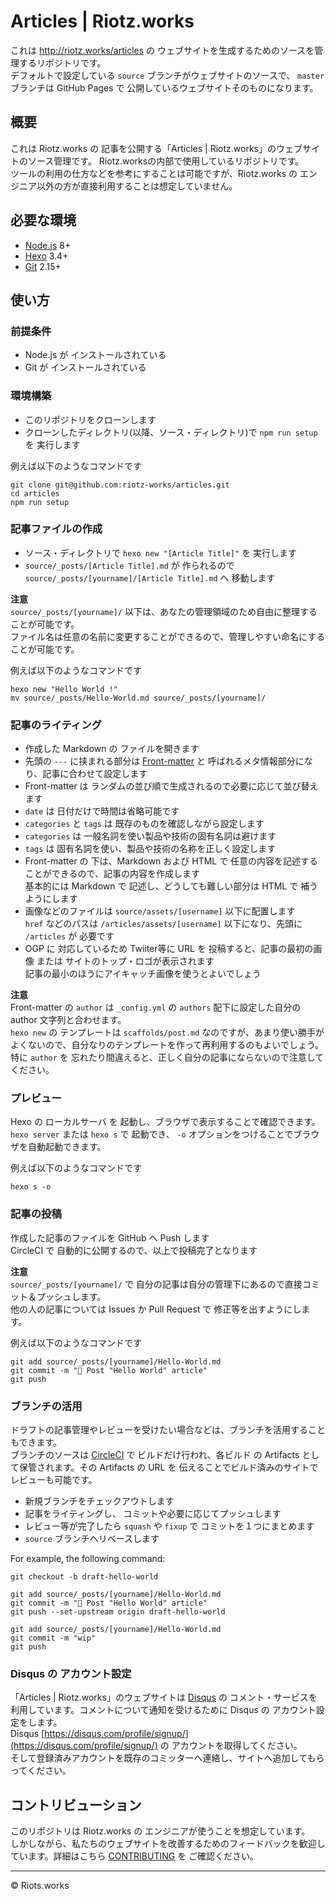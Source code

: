 # Articles | Riotz.works

これは http://riotz.works/articles の ウェブサイトを生成するためのソースを管理するリポジトリです。  
デフォルトで設定している `source` ブランチがウェブサイトのソースで、 `master` ブランチは GitHub Pages で 公開しているウェブサイトそのものになります。  

## 概要
これは Riotz.works の 記事を公開する「Articles | Riotz.works」のウェブサイトのソース管理です。 Riotz.worksの内部で使用しているリポジトリです。  
ツールの利用の仕方などを参考にすることは可能ですが、Riotz.works の エンジニア以外の方が直接利用することは想定していません。  


## 必要な環境
- [Node.js](https://nodejs.org/) 8+
- [Hexo](https://hexo.io/) 3.4+
- [Git](https://git-scm.com/) 2.15+

## 使い方
### 前提条件
- Node.js が インストールされている
- Git が インストールされている

### 環境構築
- このリポジトリをクローンします
- クローンしたディレクトリ(以降、ソース・ディレクトリ)で `npm run setup` を 実行します

例えば以下のようなコマンドです
```console
git clone git@github.com:riotz-works/articles.git
cd articles
npm run setup
```


### 記事ファイルの作成
- ソース・ディレクトリで `hexo new "[Article Title]"` を 実行します
- `source/_posts/[Article Title].md` が 作られるので `source/_posts/[yourname]/[Article Title].md` へ 移動します

**注意**  
`source/_posts/[yourname]/` 以下は、あなたの管理領域のため自由に整理することが可能です。  
ファイル名は任意の名前に変更することができるので、管理しやすい命名にすることが可能です。  

例えば以下のようなコマンドです
```console
hexo new "Hello World !"
mv source/_posts/Hello-World.md source/_posts/[yourname]/
```


### 記事のライティング
- 作成した Markdown の ファイルを開きます
- 先頭の `---` に挟まれる部分は [Front-matter](https://hexo.io/docs/front-matter.html) と 呼ばれるメタ情報部分になり、記事に合わせて設定します
- Front-matter は ランダムの並び順で生成されるので必要に応じて並び替えます
- `date` は 日付だけで時間は省略可能です
- `categories` と `tags` は 既存のものを確認しながら設定します
- `categories` は 一般名詞を使い製品や技術の固有名詞は避けます
- `tags` は 固有名詞を使い、製品や技術の名称を正しく設定します
- Front-matter の 下は、Markdown および HTML で 任意の内容を記述することができるので、記事の内容を作成します  
基本的には Markdown で 記述し、どうしても難しい部分は HTML で 補うようにします
- 画像などのファイルは `source/assets/[username]` 以下に配置します  
`href` などのパスは `/articles/assets/[username]` 以下になり、先頭に `/articles` が 必要です
- OGP に 対応しているため Twiiter等に URL を 投稿すると、記事の最初の画像 または サイトのトップ・ロゴが表示されます  
記事の最小のほうにアイキャッチ画像を使うとよいでしょう  

**注意**  
Front-matter の `author` は `_config.yml` の `authors` 配下に設定した自分の author 文字列と合わせます。  
`hexo new` の テンプレートは `scaffolds/post.md` なのですが、あまり使い勝手がよくないので、自分なりのテンプレートを作って再利用するのもよいでしょう。特に `author` を 忘れたり間違えると、正しく自分の記事にならないので注意してください。  


### プレビュー
Hexo の ローカルサーバ を 起動し、ブラウザで表示することで確認できます。  
`hexo server` または `hexo s` で 起動でき、 `-o` オプションをつけることでブラウザを自動起動できます。  

例えば以下のようなコマンドです
```console
hexo s -o
```


### 記事の投稿
作成した記事のファイルを GitHub へ Push します  
CircleCI で 自動的に公開するので、以上で投稿完了となります  

**注意**  
`source/_posts/[yourname]/` で 自分の記事は自分の管理下にあるので直接コミット＆プッシュします。  
他の人の記事については Issues か Pull Request で 修正等を出すようにします。  

例えば以下のようなコマンドです
```console
git add source/_posts/[yourname]/Hello-World.md
git commit -m "📝 Post "Hello World" article"
git push
```


### ブランチの活用
ドラフトの記事管理やレビューを受けたい場合などは、ブランチを活用することもできます。  
ブランチのソースは [CircleCI](https://circleci.com/gh/riotz-works) で ビルドだけ行われ、各ビルド の Artifacts として保管されます。その Artifacts の URL を 伝えることでビルド済みのサイトでレビューも可能です。  
- 新規ブランチをチェックアウトします
- 記事をライティングし、 コミットや必要に応じてプッシュします
- レビュー等が完了したら `squash` や `fixup` で コミットを１つにまとめます
- `source` ブランチへリベースします

For example, the following command:
```console
git checkout -b draft-hello-world

git add source/_posts/[yourname]/Hello-World.md
git commit -m "📝 Post "Hello World" article"
git push --set-upstream origin draft-hello-world

git add source/_posts/[yourname]/Hello-World.md
git commit -m "wip"
git push
```


### Disqus の アカウント設定
「Articles | Riotz.works」のウェブサイトは [Disqus](https://disqus.com/) の コメント・サービスを利用しています。コメントについて通知を受けるために Disqus の アカウント設定をします。  
Disqus [https://disqus.com/profile/signup/](https://disqus.com/profile/signup/) の アカウントを取得してください。  
そして登録済みアカウントを既存のコミッターへ連絡し、サイトへ追加してもらってください。  


## コントリビューション
このリポジトリは Riotz.works の エンジニアが使うことを想定しています。  
しかしながら、私たちのウェブサイトを改善するためのフィードバックを歓迎しています。詳細はこちら [CONTRIBUTING](/.github/CONTRIBUTING.md) を ご確認ください。


----
© Riots.works  
